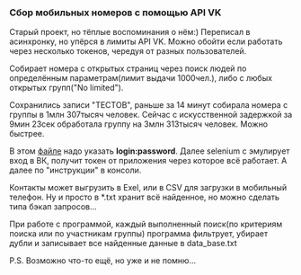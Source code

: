 ### Сбор мобильных номеров с помощью API VK

Старый проект, но тёплые воспоминания о нём:) Переписал в асинхронку, 
но упёрся в лимиты API VK. Можно обойти если работать через 
несколько токенов, чередуя от разных пользователей.

Собирает номера с открытых страниц через поиск людей по определённым
параметрам(лимит выдачи 1000чел.), либо с любых открытых групп("No limited").

Сохранились записи "ТЕСТОВ", раньше за 14 минут собирала номера с группы
в 1млн 307тысяч человек.
Сейчас с искусственной задержкой за 9мин 23сек обработала группу на 
3млн 313тысяч человек. Можно быстрее.

В этом [файле](./accounts.txt) надо указать **login:password**. Далее selenium
с эмулирует вход в ВК, получит токен от приложения через которое всё работает.
А далее по "инструкции" в консоли. 

Контакты может выгрузить в Exel, или в CSV для загрузки в мобильный телефон.
Ну и просто в *.txt хранит всё найденное, но можно сделать типа бэкап запросов...

При работе с программой, каждый выполненный поиск(по критериям поиска или по 
участникам группы) программа фильтрует, убирает дубли и записывает все найденные данные 
в data_base.txt

P.S. Возможно что-то ещё, но уже и не помню...
